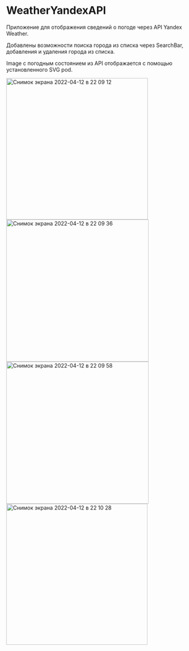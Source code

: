 # WeatherYandexAPI

Приложение для отображения сведений о погоде через API Yandex Weather.

Добавлены возможности поиска города из списка через SearchBar, добавления и удаления города из списка.

Image с погодным состоянием из API отображается с помощью установленного SVG pod.

<img width="376" alt="Снимок экрана 2022-04-12 в 22 09 12" src="https://user-images.githubusercontent.com/88377157/163036770-5ec97d4a-f184-451c-a733-4bcc99284b0f.png">

<img width="378" alt="Снимок экрана 2022-04-12 в 22 09 36" src="https://user-images.githubusercontent.com/88377157/163036773-a5b72a4d-7a57-4cd9-accf-8fcd6c59623d.png">

<img width="378" alt="Снимок экрана 2022-04-12 в 22 09 58" src="https://user-images.githubusercontent.com/88377157/163036774-c575c557-9cd1-46ea-87e3-2a06263ba699.png">

<img width="375" alt="Снимок экрана 2022-04-12 в 22 10 28" src="https://user-images.githubusercontent.com/88377157/163036777-a1adecce-edf1-4fdf-8922-63546cb659b9.png">
